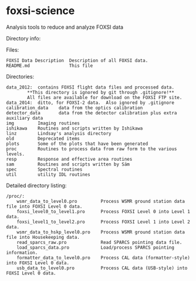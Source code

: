 foxsi-science
=============

Analysis tools to reduce and analyze FOXSI data

Directory info:

Files:

	FOXSI Data Description	Description of all FOXSI data.
	README.md				This file

Directories:

	data_2012:	contains FOXSI flight data files and processed data.
			**This directory is ignored by git through .gitignore!**
			All files are available for download on the FOXSI FTP site.
	data_2014:	ditto, for FOXSI-2 data.  Also ignored by .gitignore
	calibration_data	data from the optics calibration
	detector_data		data from the detector calibration plus extra auxiliary data
  	img			Imaging routines
  	ishikawa	Routines and scripts written by Ishikawa
  	linz		Lindsay's analysis directory
  	old			Deprecated items
  	plots		Some of the plots that have been generated
  	proc		Routines to process data from raw form to the various levels.
  	resp		Response and effective area routines
  	sam			Routines and scripts written by Säm
  	spec		Spectral routines
  	util		utility IDL routines
  	
Detailed directory listing:

	/proc/:
		wsmr_data_to_level0.pro			Process WSMR ground station data file into FOXSI Level 0 data.
		foxsi_level0_to_level1.pro		Process FOXSI Level 0 into Level 1 data.
		foxsi_level1_to_level2.pro		Process FOXSI Level 1 into Level 2 data.
		wsmr_data_to_hskp_level0.pro	Process WSMR ground station data file into Housekeeping data.
		read_sparcs_raw.pro				Read SPARCS pointing data file.
		load_sparcs_data.pro			Load/process SPARCS pointing information.
		formatter_data_to_level0.pro	Process CAL data (formatter-style) into FOXSI Level 0 data.
		usb_data_to_level0.pro			Process CAL data (USB-style) into FOXSI Level 0 data.

